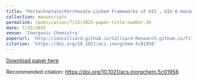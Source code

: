 ```yaml
---
title: "Pertechnetate/Perrhenate-Linked Frameworks of UIV , UIV 6-Hexamer and Uranyl (VI) Building Units"
collection: manuscripts
permalink: /publication/7/15/2025-paper-title-number-26
date: 7/15/2025
venue: 'Inorganic Chemistry'
paperurl: 'http://iancolliard.github.io/Colliard-Research.github.io/files/paper26.pdf'
citation: 'https://doi.org/10.1021/acs.inorgchem.5c01958'
---
```


<a href='http://iancolliard.github.io/Colliard-Research.github.io/files/paper26.pdf'>Download paper here</a>

Recommended citation: https://doi.org/10.1021/acs.inorgchem.5c01958